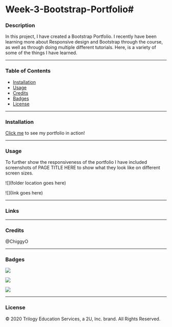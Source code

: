 # Week-3-Bootstrap-Portfolio# 

### Description
In this project, I have created a Bootstrap Portfolio. I recently have been learning more about Responsive design and Bootstrap through the course, as well as through doing multiple different tutorials. Here, is a variety of some of the things I have learned.

---

### Table of Contents
* [Installation](#Installation) 
* [Usage](#Usage)  
* [Credits](#Credits)  
* [Badges](#Badges)  
* [License](#License)

---
<a name = "Installation"></a>
### Installation 
<a href = "https://mbennett1991.github.io/Week-3-Bootstrap-Portfolio/Homework/index.html">Click me</a> to see my portfolio in action!

---
<a name = "Usage"></a>
### Usage  
To further show the responsiveness of the portfolio I have included screenshots of PAGE TITLE HERE to show what they look like on different screen sizes.


![](folder location goes here)

![](link goes here)

---
<a name = "Links"></a>
### Links

 
---
<a name = "Credits"></a>  
### Credits
@ChiggyO


---
<a name = "Badges"></a>
### Badges 
<img src = "https://img.shields.io/badge/HTML-100%25-brightgreen"
/>

<img src = "https://img.shields.io/badge/CSS-100%25-red"
/>

<img src = "https://img.shields.io/badge/JS-.01%25-blue"
/>

---
<a name = "License"></a>
### License 
© 2020 Trilogy Education Services, a 2U, Inc. brand. All Rights Reserved.